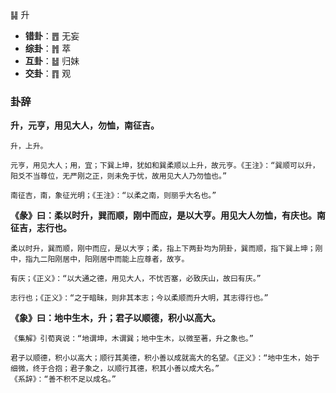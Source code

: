 ䷭ 升

+ **错卦**：䷘ 无妄
+ **综卦**：䷬ 萃
+ **互卦**：䷵ 归妹
+ **交卦**：䷓ 观

### 卦辞

**升，元亨，用见大人，勿恤，南征吉。**

```
升，上升。

元亨，用见大人；用，宜；下巽上坤，犹如和巽柔顺以上升，故元亨。《王注》：“巽顺可以升，阳爻不当尊位，无严刚之正，则未免于忧，故用见大人乃勿恤也。”

南征吉，南，象征光明；《王注》：“以柔之南，则丽乎大名也。”
```

**《彖》曰：柔以时升，巽而顺，刚中而应，是以大亨。用见大人勿恤，有庆也。南征吉，志行也。**

```
柔以时升，巽而顺，刚中而应，是以大亨；柔，指上下两卦均为阴卦，巽而顺，指下巽上坤；刚中，指九二阳刚居中，阳刚居中而能上应尊者，故亨。

有庆；《正义》：“以大通之德，用见大人，不忧否塞，必致庆山，故曰有庆。”

志行也；《正义》：“之于暗昧，则非其本志；今以柔顺而升大明，其志得行也。”
```

**《象》曰：地中生木，升；君子以顺德，积小以高大。**

```
《集解》引荀爽说：“地谓坤，木谓巽；地中生木，以微至著，升之象也。”

君子以顺德，积小以高大；顺行其美德，积小善以成就高大的名望。《正义》：“地中生木，始于细微，终于合抱；君子象之，以顺行其德，积其小善以成大名。”
《系辞》：“善不积不足以成名。”
```


